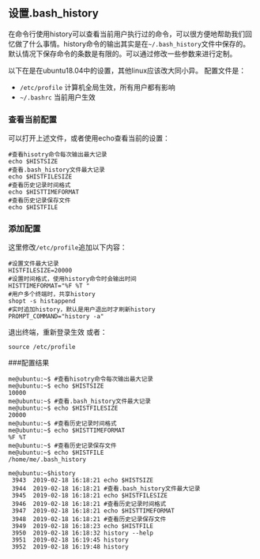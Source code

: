## 设置.bash_history
在命令行使用history可以查看当前用户执行过的命令，可以很方便地帮助我们回忆做了什么事情。history命令的输出其实是在`~/.bash_history`文件中保存的。
默认情况下保存命令的条数是有限的。可以通过修改一些参数来进行定制。  

以下在是在ubuntu18.04中的设置，其他linux应该改大同小异。 配置文件是：
 
+ `/etc/profile` 计算机全局生效，所有用户都有影响  
+ `~/.bashrc` 当前用户生效

### 查看当前配置
可以打开上述文件，或者使用echo查看当前的设置：
```shell
#查看hisotry命令每次输出最大记录
echo $HISTSIZE
#查看.bash_history文件最大记录
echo $HISTFILESIZE
#查看历史记录时间格式
echo $HISTTIMEFORMAT
#查看历史记录保存文件
echo $HISTFILE
```
### 添加配置
这里修改`/etc/profile`追加以下内容：
```shell
#设置文件最大记录
HISTFILESIZE=20000
#设置时间格式，使用history命令时会输出时间
HISTTIMEFORMAT="%F %T "
#用户多个终端时，共享history
shopt -s histappend
#实时追加history，默认是用户退出时才刷新history
PROMPT_COMMAND="history -a"
```
退出终端，重新登录生效 或者：
```shell
source /etc/profile
```

###配置结果

```shell-session
me@ubuntu:~$ #查看hisotry命令每次输出最大记录
me@ubuntu:~$ echo $HISTSIZE
10000
me@ubuntu:~$ #查看.bash_history文件最大记录
me@ubuntu:~$ echo $HISTFILESIZE
20000
me@ubuntu:~$ #查看历史记录时间格式
me@ubuntu:~$ echo $HISTTIMEFORMAT
%F %T
me@ubuntu:~$ #查看历史记录保存文件
me@ubuntu:~$ echo $HISTFILE
/home/me/.bash_history
```
```shell-session
me@ubuntu:~$history
 3943  2019-02-18 16:18:21 echo $HISTSIZE
 3944  2019-02-18 16:18:21 #查看.bash_history文件最大记录
 3945  2019-02-18 16:18:21 echo $HISTFILESIZE
 3946  2019-02-18 16:18:21 #查看历史记录时间格式
 3947  2019-02-18 16:18:21 echo $HISTTIMEFORMAT
 3948  2019-02-18 16:18:21 #查看历史记录保存文件
 3949  2019-02-18 16:18:23 echo $HISTFILE
 3950  2019-02-18 16:18:32 history --help
 3951  2019-02-18 16:19:45 history
 3952  2019-02-18 16:19:48 history

```